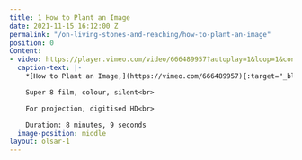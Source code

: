 ```yaml
---
title: 1 How to Plant an Image
date: 2021-11-15 16:12:00 Z
permalink: "/on-living-stones-and-reaching/how-to-plant-an-image"
position: 0
Content:
- video: https://player.vimeo.com/video/666489957?autoplay=1&loop=1&controls=false&muted=1
  caption-text: |-
    *[How to Plant an Image,](https://vimeo.com/666489957){:target="_blank"}* 2020<br>

    Super 8 film, colour, silent<br>

    For projection, digitised HD<br>

    Duration: 8 minutes, 9 seconds
  image-position: middle
layout: olsar-1
---
```


